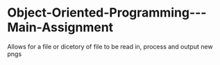# Object-Oriented-Programming---Main-Assignment
Allows for a file or dicetory of file to be read in, process and output new pngs
